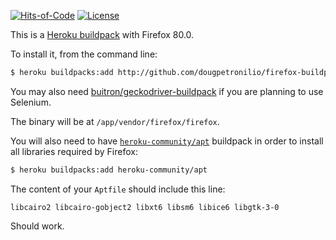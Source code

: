 [![Hits-of-Code](https://hitsofcode.com/github/dougpetronilio/firefox-buildpack)](https://hitsofcode.com/view/github/dougpetronilio/firefox-buildpack)
[![License](https://img.shields.io/badge/license-MIT-green.svg)](https://github.com/dougpetronilio/firefox-buildpack/blob/master/LICENSE.txt)

This is a [Heroku buildpack](http://devcenter.heroku.com/articles/buildpacks)
with Firefox 80.0.

To install it, from the command line:

```bash
$ heroku buildpacks:add http://github.com/dougpetronilio/firefox-buildpack
```

You may also need [buitron/geckodriver-buildpack](http://github.com/buitron/geckodriver-buildpack)
if you are planning to use Selenium.

The binary will be at `/app/vendor/firefox/firefox`.

You will also need to have [`heroku-community/apt`](https://elements.heroku.com/buildpacks/heroku/heroku-buildpack-apt)
buildpack in order
to install all libraries required by Firefox:

```bash
$ heroku buildpacks:add heroku-community/apt
```

The content of your `Aptfile` should include this line:

```
libcairo2 libcairo-gobject2 libxt6 libsm6 libice6 libgtk-3-0
```

Should work.
